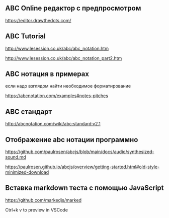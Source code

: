 ## ABC Online редактор с предпросмотром

<https://editor.drawthedots.com/>

## ABC Tutorial

<http://www.lesession.co.uk/abc/abc_notation.htm>

<http://www.lesession.co.uk/abc/abc_notation_part2.htm>

## ABC нотация в примерах

если надо взглядом найти необходимое форматирование

<https://abcnotation.com/examples#notes-pitches>

## ABC стандарт

<http://abcnotation.com/wiki/abc:standard:v2.1>

## Отображение abc нотации программно

<https://github.com/paulrosen/abcjs/blob/main/docs/audio/synthesized-sound.md>

<https://paulrosen.github.io/abcjs/overview/getting-started.html#old-style-minimized-download>

## Вставка markdown теста с помощью JavaScript

<https://github.com/markedjs/marked>

Ctrl+k v to preview in VSCode
